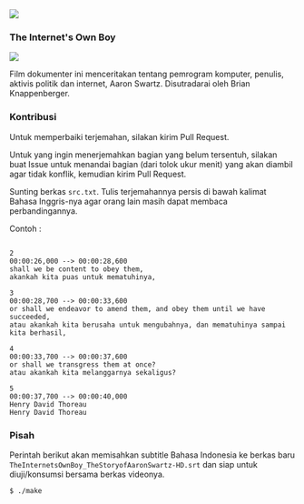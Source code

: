 ﻿<img src="https://travis-ci.org/herpiko/theinternetsownboy-ID-subtitle.svg?branch=master">

### The Internet's Own Boy

<img src="https://cloud.githubusercontent.com/assets/2534060/20647358/37bf8274-b4c5-11e6-819c-4eaee76aac1c.png">

Film dokumenter ini menceritakan tentang pemrogram komputer, penulis, aktivis politik dan internet, Aaron Swartz. Disutradarai oleh Brian Knappenberger.

### Kontribusi

Untuk memperbaiki terjemahan, silakan kirim Pull Request.

Untuk yang ingin menerjemahkan bagian yang belum tersentuh, silakan buat Issue untuk menandai bagian (dari tolok ukur menit) yang akan diambil agar tidak konflik, kemudian kirim Pull Request.

Sunting berkas `src.txt`. Tulis terjemahannya persis di bawah kalimat Bahasa Inggris-nya agar orang lain masih dapat membaca perbandingannya.

Contoh :

```

2
00:00:26,000 --> 00:00:28,600
shall we be content to obey them,
akankah kita puas untuk mematuhinya,

3
00:00:28,700 --> 00:00:33,600
or shall we endeavor to amend them, and obey them until we have succeeded,
atau akankah kita berusaha untuk mengubahnya, dan mematuhinya sampai kita berhasil,

4
00:00:33,700 --> 00:00:37,600
or shall we transgress them at once?
atau akankah kita melanggarnya sekaligus?

5
00:00:37,700 --> 00:00:40,000
Henry David Thoreau
Henry David Thoreau

```

### Pisah

Perintah berikut akan memisahkan subtitle Bahasa Indonesia ke berkas baru `TheInternetsOwnBoy_TheStoryofAaronSwartz-HD.srt` dan siap untuk diuji/konsumsi bersama berkas videonya.

```
$ ./make
```

